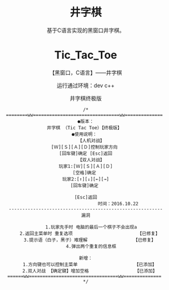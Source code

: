 
<h1 align="center">井字棋</h1>

<div align="center">

基于C语言实现的黑窗口井字棋。


# Tic_Tac_Toe
【黑窗口，C语言】——井字棋

运行通过环境：dev c++

井字棋终极版
```
/*
========ww================================ww============== 
●版本：
井字棋 （Tic Tac Toe）【终极版】 
●使用说明： 
    【人机对战】
[Ｗ][Ｓ][Ａ][Ｄ]控制玩家方向 
[回车键]确定 [Esc]返回
    【双人对战】
玩家1:[Ｗ][Ｓ][Ａ][Ｄ]
[空格]确定 
玩家2:[↑][↓][←][→]
[回车键]确定 
 
[Esc]返回
                        时间：2016.10.22
---------------------------------------------------------
漏洞
 
    1.玩家先手时 电脑的最后一个棋子不会出现a
    2.返回主菜单时 重复选项                        【已修复】 
    3.提示语（白子，黑子）难理解                 【已修复】 
    4.弹出两个重复的信息框
    
新增：
    1.方向键也可以控制主菜单                     【已添加】 
    2.双人对战 【确定键】增加空格                 【已添加】 
======ww=================================ww============== 
*/
